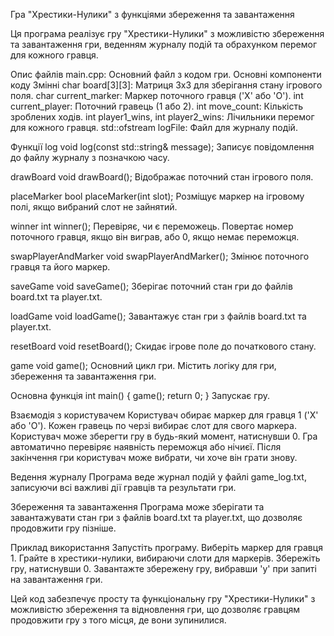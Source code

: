 Гра "Хрестики-Нулики" з функціями збереження та завантаження

Ця програма реалізує гру "Хрестики-Нулики" з можливістю збереження та завантаження гри, веденням журналу подій та обрахунком перемог для кожного гравця.

Опис файлів
main.cpp: Основний файл з кодом гри.
Основні компоненти коду
 Змінні
  char board[3][3]: Матриця 3x3 для зберігання стану ігрового поля.
  char current_marker: Маркер поточного гравця ('X' або 'O').
  int current_player: Поточний гравець (1 або 2).
  int move_count: Кількість зроблених ходів.
  int player1_wins, int player2_wins: Лічильники перемог для кожного гравця.
  std::ofstream logFile: Файл для журналу подій.

 Функції
  log
   void log(const std::string& message);
  Записує повідомлення до файлу журналу з позначкою часу.

  drawBoard
    void drawBoard();
  Відображає поточний стан ігрового поля.

  placeMarker
    bool placeMarker(int slot);
  Розміщує маркер на ігровому полі, якщо вибраний слот не зайнятий.

  winner
    int winner();
  Перевіряє, чи є переможець. Повертає номер поточного гравця, якщо він виграв, або 0, якщо немає переможця.

  swapPlayerAndMarker
    void swapPlayerAndMarker();
  Змінює поточного гравця та його маркер.

  saveGame
    void saveGame();
  Зберігає поточний стан гри до файлів board.txt та player.txt.

  loadGame
    void loadGame();
  Завантажує стан гри з файлів board.txt та player.txt.

  resetBoard
    void resetBoard();
  Скидає ігрове поле до початкового стану.

  game
    void game();
  Основний цикл гри. Містить логіку для гри, збереження та завантаження гри.

  Основна функція
   int main() {
     game();
     return 0;
   }
   Запускає гру.

   Взаємодія з користувачем
Користувач обирає маркер для гравця 1 ('X' або 'O').
Кожен гравець по черзі вибирає слот для свого маркера.
Користувач може зберегти гру в будь-який момент, натиснувши 0.
Гра автоматично перевіряє наявність переможця або нічиєї.
Після закінчення гри користувач може вибрати, чи хоче він грати знову.

Ведення журналу
Програма веде журнал подій у файлі game_log.txt, записуючи всі важливі дії гравців та результати гри.

Збереження та завантаження
Програма може зберігати та завантажувати стан гри з файлів board.txt та player.txt, що дозволяє продовжити гру пізніше.

Приклад використання
 Запустіть програму.
 Виберіть маркер для гравця 1.
 Грайте в хрестики-нулики, вибираючи слоти для маркерів.
 Збережіть гру, натиснувши 0.
 Завантажте збережену гру, вибравши 'y' при запиті на завантаження гри.
 
Цей код забезпечує просту та функціональну гру "Хрестики-Нулики" з можливістю збереження та відновлення гри, що дозволяє гравцям продовжити гру з того місця, де вони зупинилися.
   









